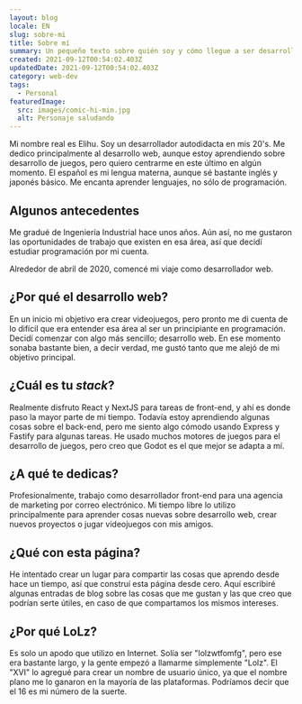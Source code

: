 ```yaml
---
layout: blog
locale: EN
slug: sobre-mi
title: Sobre mí
summary: Un pequeño texto sobre quién soy y cómo llegue a ser desarrollador
created: 2021-09-12T00:54:02.403Z
updatedDate: 2021-09-12T00:54:02.403Z
category: web-dev
tags:
  - Personal
featuredImage:
  src: images/comic-hi-min.jpg
  alt: Personaje saludando
---
```


Mi nombre real es Elihu. Soy un desarrollador autodidacta en mis 20's. Me dedico principalmente al desarrollo web, aunque estoy aprendiendo sobre desarrollo de juegos, pero quiero centrarme en este último en algún momento. El español es mi lengua materna, aunque sé bastante inglés y japonés básico. Me encanta aprender lenguajes, no sólo de programación.

## Algunos antecedentes

Me gradué de Ingeniería Industrial hace unos años. Aún así, no me gustaron las oportunidades de trabajo que existen en esa área, así que decidí estudiar programación por mi cuenta.

Alrededor de abril de 2020, comencé mi viaje como desarrollador web.

## ¿Por qué el desarrollo web?

En un inicio mi objetivo era crear videojuegos, pero pronto me di cuenta de lo difícil que era entender esa área al ser un principiante en programación. Decidí comenzar con algo más sencillo; desarrollo web. En ese momento sonaba bastante bien, a decir verdad, me gustó tanto que me alejó de mi objetivo principal.

## ¿Cuál es tu _stack_?

Realmente disfruto React y NextJS para tareas de front-end, y ahí es donde paso la mayor parte de mi tiempo. Todavía estoy aprendiendo algunas cosas sobre el back-end, pero me siento algo cómodo usando Express y Fastify para algunas tareas. He usado muchos motores de juegos para el desarrollo de juegos, pero creo que Godot es el que mejor se adapta a mí.

## ¿A qué te dedicas?

Profesionalmente, trabajo como desarrollador front-end para una agencia de marketing por correo electrónico. Mi tiempo libre lo utilizo principalmente para aprender cosas nuevas sobre desarrollo web, crear nuevos proyectos o jugar videojuegos con mis amigos.

## ¿Qué con esta página?

He intentado crear un lugar para compartir las cosas que aprendo desde hace un tiempo, así que construí esta página desde cero. Aquí escribiré algunas entradas de blog sobre las cosas que me gustan y las que creo que podrían serte útiles, en caso de que compartamos los mismos intereses.

## ¿Por qué LoLz?

Es solo un apodo que utilizo en Internet. Solía ​​ser "lolzwtfomfg", pero ese era bastante largo, y la gente empezó a llamarme simplemente "Lolz". El "XVI" lo agregué para crear un nombre de usuario único, ya que el nombre plano me lo ganaron en la mayoría de las plataformas. Podríamos decir que el 16 es mi número de la suerte.
